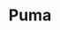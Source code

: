 ---
title: "Puma"
url: /bangalore/puma-i-t-p-l-main-road-itpl-rd-aecs-layout-marathahalli/
shop: clothes
---